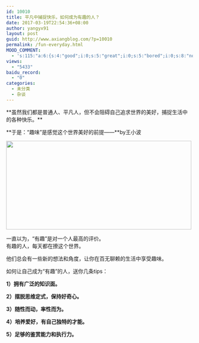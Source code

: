```yaml
---
id: 10010
title: 平凡中捕捉快乐，如何成为有趣的人？
date: 2017-03-19T22:54:36+08:00
author: yangyx91
layout: post
guid: http://www.axiangblog.com/?p=10010
permalink: /fun-everyday.html
MOOD_COMMENT:
  - 's:115:"a:6:{s:4:"good";i:0;s:5:"great";i:0;s:5:"bored";i:0;s:8:"nonsense";i:0;s:13:"notunderstand";i:0;s:7:"passing";i:0;}";'
views:
  - "5433"
baidu_record:
  - "0"
categories:
  - 未分类
  - 杂谈
---
```

<section class="Powered-by-XIUMI V5"> <section class=""> <section class="">**虽然我们都是普通人、平凡人，但不会阻碍自己追求世界的美好，捕捉生活中的各种快乐。**</p> 

**于是：“趣味”是感觉这个世界美好的前提——**by王小波

<a href="http://www.axiangblog.com/fun-everyday.html/%e5%a6%82%e4%bd%95%e6%88%90%e4%b8%ba%e6%9c%89%e8%b6%a3%e7%9a%84%e4%ba%ba" rel="attachment wp-att-10011" target="_blank"  rel="nofollow" ><img loading="lazy" class="aligncenter size-full wp-image-10011" src="http://www.axiangblog.com/wp-content/uploads/2017/03/如何成为有趣的人.gif" alt="" width="500" height="239" /></a></section> </section> </section> <section class="Powered-by-XIUMI V5"> <section class=""> <section class="">一直以为，“有趣”是对一个人最高的评价。</section> </section> </section> <section class="Powered-by-XIUMI V5"> <section class=""> <section class="">有趣的人，每天都在撩这个世界。</p> 

他们总会有一些新的想法和角度，让你在百无聊赖的生活中享受趣味。</section> </section> </section> <section class="Powered-by-XIUMI V5"> <section class=""> <section class=""></section> </section> </section> <section class="Powered-by-XIUMI V5"> <section class=""> <section class="">如何让自己成为“有趣”的人，送你几条tips：</p> 

**1）拥有广泛的知识面。**

**2）摆脱思维定式，保持好奇心。**

**3）随性而动，率性而为。**

**4）培养爱好，有自己独特的才能。**

**5）足够的鉴赏能力和执行力。**</section> </section> </section>